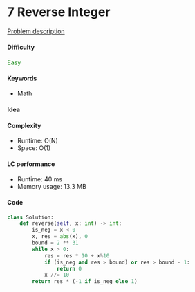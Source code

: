 7 Reverse Integer  
=======================
[Problem description](https://leetcode.com/problems/reverse-integer/)

#### Difficulty
<span style="color:green">Easy</span>

#### Keywords
- Math

#### Idea


#### Complexity
- Runtime: O(N)
- Space: O(1)

#### LC performance
- Runtime: 40 ms
- Memory usage: 13.3 MB

#### Code
```python
class Solution:
    def reverse(self, x: int) -> int:
        is_neg = x < 0
        x, res = abs(x), 0
        bound = 2 ** 31
        while x > 0:
            res = res * 10 + x%10
            if (is_neg and res > bound) or res > bound - 1:
                return 0
            x //= 10
        return res * (-1 if is_neg else 1)
```